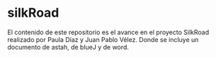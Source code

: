 # silkRoad
El contenido de este repositorio es el avance en el proyecto SilkRoad realizado por Paula Díaz y Juan Pablo Vélez. Donde se incluye un documento de astah, de blueJ y de word.
